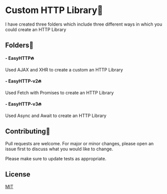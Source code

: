 # Custom HTTP Library🚀
I have created three folders which include three different ways in which you could create an HTTP Library

## Folders📁

#### - EasyHTTP🔥
Used AJAX and XHR to create a custom an HTTP Library

#### - EasyHTTP-v2🔥
Used Fetch with Promises to create an HTTP Library

#### - EasyHTTP-v3🔥
Used Async and Await to create an HTTP Library



## Contributing🌻
Pull requests are welcome. For major or minor changes, please open an issue first to discuss what you would like to change.

Please make sure to update tests as appropriate.

## License
[MIT](https://choosealicense.com/licenses/mit/)
